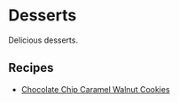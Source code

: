 # Desserts 

Delicious desserts. 

## Recipes 
* [Chocolate Chip Caramel Walnut Cookies](./cccow_cookies.md)